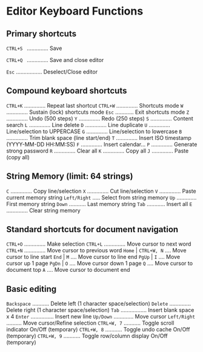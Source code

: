 # Editor Keyboard Functions


## Primary shortcuts

```CTRL+S ``` .............. Save

```CTRL+Q ``` .............. Save and close editor

```Esc``` ................. Deselect/Close editor

    
## Compound keyboard shortcuts

```CTRL+K``` .............. Repeat last shortcut
```CTRL+W``` .............. Shortcuts mode
```W``` .............. Sustain (lock) shortcuts mode
```Esc``` ............ Exit shortcuts mode
```Z``` .............. Undo (500 steps)
```Y``` .............. Redo (250 steps)
```S``` .............. Content search
```L``` .............. Line delete
```D``` .............. Line duplicate
```U``` .............. Line/selection to UPPERCASE
```G``` .............. Line/selection to lowercase
```B``` .............. Trim blank space (line start/end)
```T``` .............. Insert ISO timestamp (YYYY-MM-DD HH:MM:SS)
```F``` .............. Insert calendar...
```P``` .............. Generate strong password
```R``` .............. Clear all
```K``` .............. Copy all
```J``` .............. Paste (copy all)
         
## String Memory (limit: 64 strings)

 ```C``` .............. Copy line/selection
 ```X``` .............. Cut line/selection
 ```V``` .............. Paste current memory string
 ```Left/Right``` ..... Select from string memory
 ```Up``` ............. First memory string
 ```Down``` ........... Last memory string
 ```Tab``` ............ Insert all
 ```E``` .............. Clear string memory
         
## Standard shortcuts for document navigation

```CTRL+O``` .............. Make selection
```CTRL+L``` .............. Move cursor to next word
```CTRL+N``` .............. Move cursor to previous word
```Home``` | ```CTRL+W, N``` .... Move cursor to line start
```End```  |         ```M``` .... Move cursor to line end
```PgUp``` |         ```I``` .... Move cursor up 1 page
```PgDn``` |         ```O``` .... Move cursor down 1 page
               ```Q``` .... Move cursor to document top
               ```A``` .... Move cursor to document end
                   
## Basic editing

```Backspace``` ........... Delete left (1 character space/selection)
```Delete``` .............. Delete right (1 character space/selection)
```Tab``` ................. Insert blank space x 4
```Enter``` ............... Insert new line
```Up/Down``` ............. Move cursor
```Left/Right``` .......... Move cursor/Refine selection
```CTRL+W, 7``` ........... Toggle scroll indicator On/Off (temporary)
```CTRL+W, 8``` ........... Toggle undo cache On/Off (temporary)
```CTRL+W, 9``` ........... Toggle row/column display On/Off (temporary)

